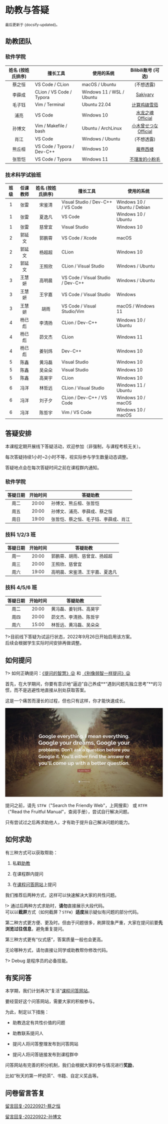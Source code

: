 # 助教与答疑

<small>最后更新于 {docsify-updated}。</small>

## 助教团队

<!-- tabs:start -->

### **软件学院**

| 姓名 (按姓氏排序) | 擅长工具                   | 使用的系统                |                     Bilibili账号 (可选)                     |
| :---------------: | -------------------------- | ------------------------- | :---------------------------------------------------------: |
|      蔡之恒       | VS Code / CLion            | macOS / Ubuntu            |                         (不想透露)                          |
|      李薛成       | CLion / VS Code / Typora   | Windows 11 / WSL / Ubuntu |       [Sakiyary](https://space.bilibili.com/12502995)       |
|      毛子钰       | Vim / Terminal             | Ubuntu 22.04              |    [计算鸡磕雪茄](https://space.bilibili.com/454302264)     |
|       浦亮        | VS Code                    | Windows 10                |   [水龙之魂Official](https://space.bilibili.com/4780141)    |
|      孙博文       | Vim / Makefile / bash      | Ubuntu / ArchLinux        | [小木曾せつなOfficial](https://space.bilibili.com/12896246) |
|       肖江        | VS Code                    | Windows / Ubuntu          |                         (不想透露)                          |
|      熊丘桓       | VS Code / Typora / Dev-C++ | Windows 10                |      [雁卷西楼](https://space.bilibili.com/679618337)       |
|      张哲恺       | VS Code / Typora           | Windows 11                |   [不理发的小粉毛](https://space.bilibili.com/330247538)    |

### **技术科学试验班**

| 班级  | 任课教师 | 姓名 (按姓氏排序) | 擅长工具                          | 使用的系统                   |
| :---: | :------: | :---------------: | --------------------------------- | ---------------------------- |
|   1   |   张雷   |      宋鉴清       | Visual Studio / Dev-C++ / VS Code | Windows 10 / Ubuntu / Debian |
|   1   |   张雷   |      夏逸凡       | VS Code                           | Windows 10 / Ubuntu          |
|   1   |   张雷   |      慈曾宜       | Visual Studio                     | Windows 10                   |
|   2   |  郭延文  |      郭鹏霄       | VS Code / Xcode                   | macOS                        |
|   2   |  郭延文  |      杨超超       | CLion                             | Windows 10                   |
|   2   |  郭延文  |      王照欣       | CLion / Visual Studio             | Windows / Ubuntu             |
|   3   |  王慧妍  |      高明晨       | VS Code / Visual Studio / Dev-C++ | Windows / Ubuntu             |
|   3   |  王慧妍  |      王宇嘉       | VS Code / Visual Studio           | Windows                      |
|   3   |  王慧妍  |       胡雨        | VS Code / Visual Studio/Vim       | macOS / Windows 11           |
|   4   |  杨已彪  |      李清扬       | CLion / Dev-C++                   | Windows 10 / Ubuntu          |
|   4   |  杨已彪  |      茆文杰       | CLion                             | Windows 11                   |
|   4   |  杨已彪  |      姜钊炜       | Dev-C++                           | Windows 10                   |
|   5   |   陈鑫   |      黄冯磊       | Visual Studio                     | Windows 10                   |
|   5   |   陈鑫   |      吴朵朵       | Visual Studio                     | Windows 10                   |
|   5   |   陈鑫   |      高昊宇       | CLion                             | Windows 10                   |
|   6   |   冯洋   |      林哲远       | CLion / Visual Studio             | Windows 11 / Ubuntu          |
|   6   |   冯洋   |      刘子夕       | CLion / Dev-C++ / VS Code         | Windows 10 / macOS           |
|   6   |   冯洋   |      陈哲宇       | Vim / VS Code                     | Windows 10 / macOS           |

<!-- tabs:end -->

## 答疑安排

本课程定期开展线下答疑活动，欢迎参加（非强制，与课程考核无关）。

每次答疑持续1小时~2小时不等，视实际参与学生数量动态调整。

答疑地点会在每次答疑时间之前在课程群内通知。

<!-- tabs:start -->

### **软件学院**

| 答疑日期 | 开始时间 | 答疑助教                             |
| :------: | :------: | ------------------------------------ |
|   周二   |  20:00   | 孙博文、熊丘桓、张哲恺               |
|   周五   |  20:00   | 孙博文、浦亮、李薛成、蔡之恒         |
|   周日   |  19:00   | 张哲恺、蔡之恒、毛子钰、李薛成、肖江 |

### **技科 1/2/3 班**

| 答疑日期 | 开始时间 | 答疑助教                       |
| :------: | :------: | ------------------------------ |
|   周一   |  20:00   | 郭鹏霄、胡雨、慈曾宜、扬超超    |
|   周三   |  20:00   | 王照欣、慈曾宜                 |
|   周六   |  19:00   | 高明晨、宋鉴清、王宇嘉、夏逸凡 |

### **技科 4/5/6 班**

| 答疑日期 | 开始时间 | 答疑助教               |
| :------: | :------: | ---------------------- |
|   周二   |  20:00   | 黄冯磊、姜钊炜、高昊宇 |
|   周四   |  20:00   | 茆文杰、李清扬、陈哲宇 |
|   周六   |  15:00   | 林哲远、黄冯磊、吴朵朵 |

<!-- tabs:end -->

?>目前线下答疑为试运行状态，2022年9月26日开始启用该方案。</br>
后续会根据学生实际时间安排再做调整。

## 如何提问

?> 如何正确提问：[《提问的智慧》:stuck_out_tongue_winking_eye:](https://github.com/ryanhanwu/How-To-Ask-Questions-The-Smart-Way/blob/main/README-zh_CN.md) 和 [《别像弱智一样提问》:frowning:](https://github.com/tangx/Stop-Ask-Questions-The-Stupid-Ways/blob/master/README.md)

首先，在大学期间，你要有意识地“逼迫”自己养成**“遇到问题先独立思考”**的习惯，而不是逃避性地直接从别处获取答案。

这是一个痛苦而漫长的过程，但也只有这样，你才能快速成长。

![GoogleQuote](.assets/images/google-quote.jpg ":size=700")

提问之前，请先 `STFW`（"Search the Friendly Web"，上网搜索）
或 `RTFM`（"Read the Fruitful Manual"，查阅手册），尝试自行解决问题。

只有尝试过之后再求助他人，才有助于提升自己解决问题的能力。

## 如何求助

有三种方式可以获取帮助：

1. 私戳[助教](qa?id=助教团队)

2. 在课程群内提问

3. 在[课程问答网站](http://qa.cpl.icu)上提问

我们推荐后两种方式，这样可以快速解决大家的共性问题。

!> 通过后两种方式求助时，**请勿**直接展示大段代码。<br>
可以以**截屏**方式（如何截屏？`STFW`）**适度**展示疑似有问题的部分代码。

第二种方式更方便、更及时。但由于问题很多，刷屏现象严重，大家在提问前要**先浏览过往信息**，避免重复提问。

第三种方式更有“仪式感”，答案质量一般也会更高。

无论哪种方式，请勿直接让同学或助教帮你修改代码。

?> Debug 是程序员的必备技能。

## 有奖问答

本学期，我们计划再次“复活”[课程问答网站](qa.cpl.icu)。

要经营好这个问答网站，需要大家的积极参与。

为此，制定以下措施：

- 助教选定有共性价值的问题

- 助教联系提问人

- 提问人将问答整理发布到问答网站

- 提问人将问答链接发布到课程群中

问答网站有完善的积分机制，我们会根据大家的参与情况进行**奖励**，

比如“秋天的第一杯奶茶”、书籍、自定义奖品等。

## 问卷留言答复

[留言回复-20220921-蔡之恒](https://box.nju.edu.cn/f/878458f870d3498dbee3/)

[留言回复-20220922-孙博文](https://box.nju.edu.cn/f/da3ceda2f7a449849d2d/)